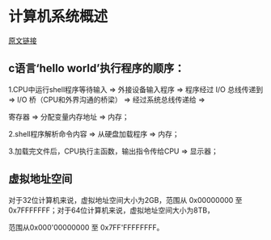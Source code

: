 # 计算机系统概述

[原文链接](https://www.jianshu.com/p/5c33a0bcf244)

## c语言‘hello world’执行程序的顺序：

1.CPU中运行shell程序等待输入 => 外接设备输入程序 => 程序经过 I/O 总线传递到 => I/O 桥（CPU和外界沟通的桥梁） => 经过系统总线传递给 =>

寄存器 => 分配变量内存地址 => 内存；

2.shell程序解析命令内容 => 从硬盘加载程序 => 内存；

3.加载完文件后，CPU执行主函数，输出指令传给CPU => 显示器；

## 虚拟地址空间

对于32位计算机来说，虚拟地址空间大小为2GB，范围从 0x00000000 至 0x7FFFFFFF；对于64位计算机来说，虚拟地址空间大小为8TB，

范围从0x000'00000000 至 0x7FF'FFFFFFFF。
